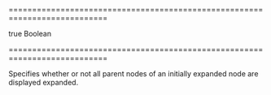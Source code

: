 ===========================================================================
<!--default-->true<!--/default-->
<!--type-->Boolean<!--/type-->
===========================================================================

<!--shortDescription-->
Specifies whether or not all parent nodes of an initially expanded node are displayed expanded.
<!--/shortDescription-->

<!--fullDescription-->

<!--/fullDescription-->